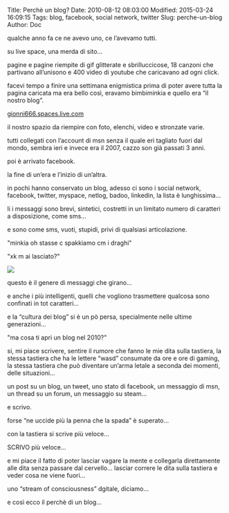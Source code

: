 Title: Perchè un blog?
Date: 2010-08-12 08:03:00
Modified: 2015-03-24 16:09:15
Tags: blog, facebook, social network, twitter
Slug: perche-un-blog
Author: Doc

qualche anno fa ce ne avevo uno, ce l’avevamo tutti.

su live space, una merda di sito…

pagine e pagine riempite di gif glitterate e sbrilluccicose, 18 canzoni
che partivano all’unisono e 400 video di youtube che caricavano ad ogni
click.

facevi tempo a finire una settimana enigmistica prima di poter avere
tutta la pagina caricata ma era bello così, eravamo bimbiminkia e quello
era “il nostro blog”.

[gionni666.spaces.live.com](http://gionni666.spaces.live.com/)

il nostro spazio da riempire con foto, elenchi, video e stronzate varie.

tutti collegati con l’account di msn senza il quale eri tagliato fuori
dal mondo, sembra ieri e invece era il 2007, cazzo son già passati 3
anni.

poi è arrivato facebook.

la fine di un’era e l’inizio di un’altra.

in pochi hanno conservato un blog, adesso ci sono i social network,
facebook, twitter, myspace, netlog, badoo, linkedin, la lista è
lunghissima…

li i messaggi sono brevi, sintetici, costretti in un limitato numero di
caratteri a disposizione, come sms…

e sono come sms, vuoti, stupidi, privi di qualsiasi articolazione.

"minkia oh stasse c spakkiamo cm i draghi"

"xk m ai lasciato?"

![](http://www.rosalio.it/wp-content/adioPupa1.jpg)

questo è il genere di messaggi che girano…

e anche i più intelligenti, quelli che vogliono trasmettere qualcosa
sono confinati in tot caratteri…

e la “cultura dei blog” si è un pò persa, specialmente nelle ultime
generazioni…

"ma cosa ti apri un blog nel 2010?"

si, mi piace scrivere, sentire il rumore che fanno le mie dita sulla
tastiera, la stessa tastiera che ha le lettere “wasd” consumate da ore e
ore di gaming, la stessa tastiera che può diventare un’arma letale a
seconda dei momenti, delle situazioni…

un post su un blog, un tweet, uno stato di facebook, un messaggio di
msn, un thread su un forum, un messaggio su steam…

e scrivo.

forse “ne uccide più la penna che la spada” è superato…

con la tastiera si scrive più veloce…

SCRIVO più veloce…

e mi piace il fatto di poter lasciar vagare la mente e collegarla
direttamente alle dita senza passare dal cervello… lasciar correre le
dita sulla tastiera e veder cosa ne viene fuori…

uno “stream of consciousness” dgitale, diciamo…

e così ecco il perchè di un blog…
